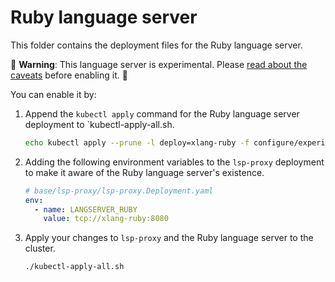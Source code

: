 # Ruby language server

This folder contains the deployment files for the Ruby language server.

🚨 **Warning**: This language server is experimental. Please [read about the caveats](https://about.sourcegraph.com/docs/code-intelligence/experimental-language-servers/#caveats-of-experimental-language-servers) before enabling it. 🚨

You can enable it by:

1. Append the `kubectl apply` command for the Ruby language server deployment to `kubectl-apply-all.sh.

   ```bash
   echo kubectl apply --prune -l deploy=xlang-ruby -f configure/experimental/ruby --recursive >> kubectl-apply-all.sh
   ```

2. Adding the following environment variables to the `lsp-proxy` deployment to make it aware of the Ruby language server's existence.

   ```yaml
   # base/lsp-proxy/lsp-proxy.Deployment.yaml
   env:
     - name: LANGSERVER_RUBY
       value: tcp://xlang-ruby:8080
   ```

3. Apply your changes to `lsp-proxy` and the Ruby language server to the cluster.

   ```bash
   ./kubectl-apply-all.sh
   ```
